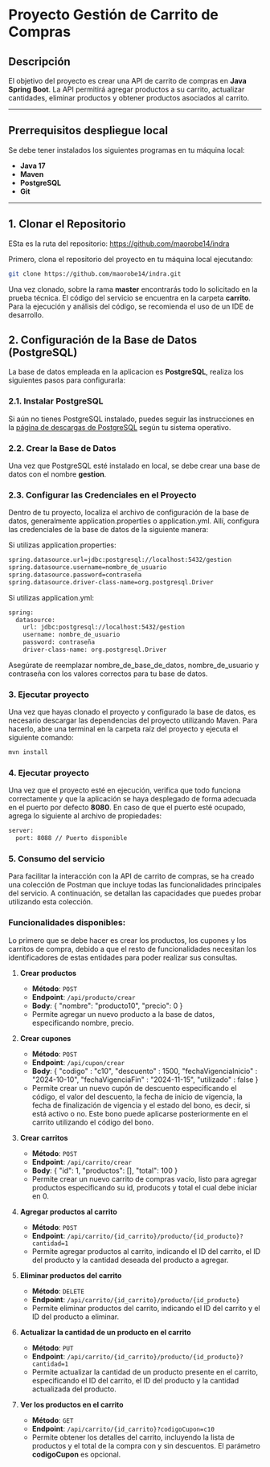 
# Proyecto Gestión de Carrito de Compras

## Descripción

El objetivo del proyecto es crear una API de carrito de compras en **Java Spring Boot**. La API permitirá agregar productos a su carrito, actualizar cantidades, eliminar productos y obtener productos asociados al carrito.

---

## Prerrequisitos despliegue local

Se debe tener instalados los siguientes programas en tu máquina local:

- **Java 17**
- **Maven**
- **PostgreSQL** 
- **Git** 

---

## 1. Clonar el Repositorio

ESta es la ruta del repositorio: https://github.com/maorobe14/indra

Primero, clona el repositorio del proyecto en tu máquina local ejecutando:

```bash
git clone https://github.com/maorobe14/indra.git
```
Una vez clonado, sobre la rama **master** encontrarás todo lo solicitado en la prueba técnica. El código del servicio se encuentra en la carpeta **carrito**. Para la ejecución y análisis del código, se recomienda el uso de un IDE de desarrollo.

## 2. Configuración de la Base de Datos (PostgreSQL)

La base de datos empleada en la aplicacion es **PostgreSQL**, realiza los siguientes pasos para configurarla:

### 2.1. Instalar PostgreSQL

Si aún no tienes PostgreSQL instalado, puedes seguir las instrucciones en la [página de descargas de PostgreSQL](https://www.postgresql.org/download/) según tu sistema operativo.

### 2.2. Crear la Base de Datos

Una vez que PostgreSQL esté instalado en local, se debe crear una base de datos con el nombre **gestion**.

### 2.3. Configurar las Credenciales en el Proyecto

Dentro de tu proyecto, localiza el archivo de configuración de la base de datos, generalmente application.properties o application.yml. Allí, configura las credenciales de la base de datos de la siguiente manera:

Si utilizas application.properties:
```bash
spring.datasource.url=jdbc:postgresql://localhost:5432/gestion
spring.datasource.username=nombre_de_usuario
spring.datasource.password=contraseña
spring.datasource.driver-class-name=org.postgresql.Driver
```

Si utilizas application.yml:

```bash
spring:
  datasource:
    url: jdbc:postgresql://localhost:5432/gestion
    username: nombre_de_usuario
    password: contraseña
    driver-class-name: org.postgresql.Driver
```

Asegúrate de reemplazar nombre_de_base_de_datos, nombre_de_usuario y contraseña con los valores correctos para tu base de datos.


### 3. Ejecutar proyecto

Una vez que hayas clonado el proyecto y configurado la base de datos, es necesario descargar las dependencias del proyecto utilizando Maven. Para hacerlo, abre una terminal en la carpeta raíz del proyecto y ejecuta el siguiente comando:

```bash
mvn install
```

### 4. Ejecutar proyecto

Una vez que el proyecto esté en ejecución, verifica que todo funciona correctamente y que la aplicación se haya desplegado de forma adecuada en el puerto por defecto **8080**. En caso de que el puerto esté ocupado, agrega lo siguiente al archivo de propiedades:

```bash
server:
  port: 8088 // Puerto disponible
```

### 5. Consumo del servicio

Para facilitar la interacción con la API de carrito de compras, se ha creado una colección de Postman que incluye todas las funcionalidades principales del servicio. A continuación, se detallan las capacidades que puedes probar utilizando esta colección.

### Funcionalidades disponibles:

Lo primero que se debe hacer es crear los productos, los cupones y los carritos de compra, debido a que el resto de funcionalidades necesitan los identificadores de estas entidades para poder realizar sus consultas.

1. **Crear productos**
   - **Método**: `POST`
   - **Endpoint**: `/api/producto/crear`
   - **Body**: {
    "nombre": "producto10",
    "precio": 0
}
   - Permite agregar un nuevo producto a la base de datos, especificando nombre, precio.

2. **Crear cupones**
   - **Método**: `POST`
   - **Endpoint**: `/api/cupon/crear`
   - **Body**: {
    "codigo" : "c10",
    "descuento" : 1500,
    "fechaVigenciaInicio" : "2024-10-10",
    "fechaVigenciaFin" : "2024-11-15",
    "utilizado" : false 
}
   - Permite crear un nuevo cupón de descuento especificando el código, el valor del descuento, la fecha de inicio de vigencia, la fecha de finalización de vigencia y el estado del bono, es decir, si está activo o no. Este bono puede aplicarse posteriormente en el carrito utilizando el código del bono.

3. **Crear carritos**
   - **Método**: `POST`
   - **Endpoint**: `/api/carrito/crear`
   - **Body**: {
  "id": 1,
  "productos": [],
  "total": 100
}
   - Permite crear un nuevo carrito de compras vacío, listo para agregar productos especificando su id, producots y total el cual debe iniciar en 0.

4. **Agregar productos al carrito**
   - **Método**: `POST`
   - **Endpoint**: `/api/carrito/{id_carrito}/producto/{id_producto}?cantidad=1`
   - Permite agregar productos al carrito, indicando el ID del carrito, el ID del producto y la cantidad deseada del producto a agregar.

5. **Eliminar productos del carrito**
   - **Método**: `DELETE`
   - **Endpoint**: `/api/carrito/{id_carrito}/producto/{id_producto}`
   - Permite eliminar productos del carrito, indicando el ID del carrito y el ID del producto a eliminar.

6. **Actualizar la cantidad de un producto en el carrito**
   - **Método**: `PUT`
   - **Endpoint**: `/api/carrito/{id_carrito}/producto/{id_producto}?cantidad=1`
   - Permite actualizar la cantidad de un producto presente en el carrito, especificando el ID del carrito, el ID del producto y la cantidad actualizada del producto.

7. **Ver los productos en el carrito**
   - **Método**: `GET`
   - **Endpoint**: `/api/carrito/{id_carrito}?codigoCupon=c10`
   - Permite obtener los detalles del carrito, incluyendo la lista de productos y el total de la compra con y sin descuentos. El parámetro **codigoCupon** es opcional. 


